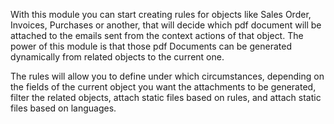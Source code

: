 With this module you can start creating rules for objects like Sales Order, Invoices, Purchases or another, that will decide which pdf document will be attached to the emails sent from the context actions of that object. The power of this module is that those pdf Documents can be generated dynamically from related objects to the current one.

The rules will allow you to define under which circumstances, depending on the fields of the current object you want the attachments to be generated, filter the related objects, attach static files based on rules, and attach static files based on languages.
